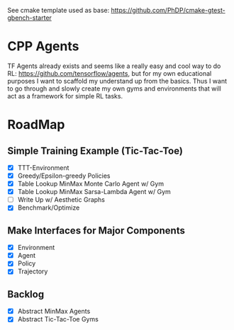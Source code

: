 See cmake template used as base: https://github.com/PhDP/cmake-gtest-gbench-starter

# CPP Agents

TF Agents already exists and seems like a really easy and cool way to do RL: https://github.com/tensorflow/agents, but for my own educational purposes I want to scaffold my understand up from the basics. Thus I want to go through and slowly create my own gyms and environments that will act as a framework for simple RL tasks.

# RoadMap

## Simple Training Example (Tic-Tac-Toe)

- [x] TTT-Environment
- [x] Greedy/Epsilon-greedy Policies
- [x] Table Lookup MinMax Monte Carlo Agent w/ Gym
- [x] Table Lookup MinMax Sarsa-Lambda Agent w/ Gym
- [ ] Write Up w/ Aesthetic Graphs
- [x] Benchmark/Optimize

## Make Interfaces for Major Components

- [x] Environment
- [x] Agent
- [x] Policy
- [x] Trajectory

## Backlog

- [x] Abstract MinMax Agents
- [x] Abstract Tic-Tac-Toe Gyms
